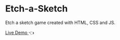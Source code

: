 # Etch-a-Sketch
Etch a sketch game created with HTML, CSS and JS.

[Live Demo ](https://ahmedzahran15.github.io/Etch-a-Sketch/)👈
